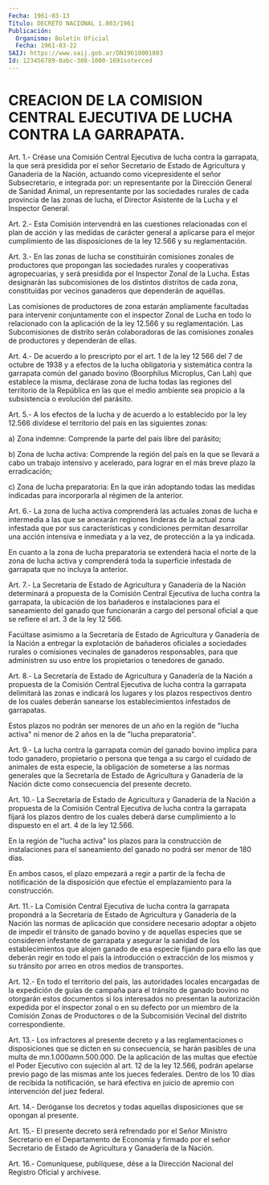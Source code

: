 ```yaml
---
Fecha: 1961-03-13
Título: DECRETO NACIONAL 1.803/1961
Publicación:
  Organismo: Boletín Oficial
  Fecha: 1961-03-22
SAIJ: https://www.saij.gob.ar/DN19610001803
Id: 123456789-0abc-308-1000-1691soterced
---
```

# CREACION DE LA COMISION CENTRAL EJECUTIVA DE LUCHA CONTRA LA GARRAPATA.

<a id="1"></a>
Art. 1.- Créase una Comisión Central Ejecutiva de lucha contra la garrapata,  la  que  será  presidida  por el señor Secretario de Estado  de  Agricultura  y  Ganadería de la Nación,  actuando  como vicepresidente  el  señor  Subsecretario,    e  integrada  por:  un representante  por  la  Dirección  General  de Sanidad  Animal,  un representante por las sociedades rurales de cada  provincia  de las zonas  de  lucha,  el Director Asistente de la Lucha y el Inspector General.

<a id="2"></a>
Art. 2.- Esta Comisión intervendrá en las cuestiones relacionadas  con  el  plan  de  acción  y  las medidas de carácter general a aplicarse para el mejor cumplimiento de las disposiciones de la ley 12.566 y su reglamentación.

<a id="3"></a>
Art.  3.-  En  las  zonas  de lucha se constituirán comisiones zonales  de  productores que propongan  las  sociedades  rurales  y cooperativas agropecuarias,  y  será  presidida  por  el  Inspector Zonal  de  la  Lucha.  Estas  designarán  las  subcomisiones de los distintos  distritos  de  cada  zona,  constituidas  por    vecinos ganaderos que dependerán de aquéllas.

Las    comisiones   de  productores  de  zona  estarán  ampliamente facultadas para intervenir  conjuntamente con el inspector Zonal de Lucha en todo lo relacionado  con  la aplicación de la ley 12.566 y su reglamentación. Las Subcomisiones de distrito serán colaboradoras  de  las  comisiones  zonales    de    productores  y dependerán de ellas.

<a id="4"></a>
Art. 4.- De acuerdo a lo prescripto por el art. 1 de la ley 12 566 del  7 de octubre de 1938 y a efectos de la lucha obligatoria y sistemática contra la garrapata común del ganado bovino (Boorphilus  Microplus,  Can Lah) que establece la misma, declárase zona de lucha todas las regiones  del territorio de la República en las  que  el  medio  ambiente  sea propicio  a  la  subsistencia  o evolución del parásito.

<a id="5"></a>
Art. 5.- A los efectos de la lucha y de acuerdo a lo establecido  por  la  ley 12.566 divídese el territorio del país en las siguientes zonas:

a) Zona indemne: Comprende  la  parte  del país libre del parásito;

b) Zona de lucha activa: Comprende la región  del país en la que se llevará a cabo un trabajo intensivo y acelerado,  para lograr en el más breve plazo la erradicación;

c) Zona de lucha preparatoria: En la que irán adoptando  todas  las medidas  indicadas  para  incorporarla  al  régimen de la anterior.

<a id="6"></a>
Art. 6.- La zona de lucha activa comprenderá las actuales zonas de lucha  e  intermedia  a las que se anexarán regiones linderas de la actual zona infestada que  por sus características y condiciones permitan desarrollar una acción  intensiva  e inmediata y a la vez, de protección a la ya indicada.

En  cuanto a la zona de lucha preparatoria se  extenderá  hacia  el norte  de  la zona de lucha activa y comprenderá toda la superficie infestada de garrapata que no incluya la anterior.

<a id="7"></a>
Art. 7.- La Secretaría de Estado de Agricultura y Ganadería de la Nación  determinará a propuesta de la Comisión Central Ejecutiva de lucha contra  la  garrapata,  la  ubicación  de  los bañaderos e instalaciones  para  el  saneamiento  del ganado que funcionarán  a cargo del personal oficial a que se refiere  el art. 3 de la ley 12 566.

Facúltase  asimismo  a  la  Secretaría de Estado de  Agricultura  y Ganadería  de  la Nación a entregar  la  explotación  de  bañaderos oficiales a sociedades  rurales o comisiones vecinales de ganaderos responsables, para que administren  su uso entre los propietarios o tenedores de ganado.

<a id="8"></a>
Art. 8.- La Secretaría de Estado de Agricultura y Ganadería de la Nación  a  propuesta  de  la Comisión Central Ejecutiva de lucha contra la garrapata delimitará  las  zonas e indicará los lugares y los plazos respectivos dentro de los cuales  deberán  sanearse  los establecimientos infestados de garrapatas.

Estos  plazos  no  podrán  ser  menores  de  un año en la región de "lucha  activa"  ni menor de 2 años en la de "lucha  preparatoria".

<a id="9"></a>
Art.  9.- La lucha contra la garrapata común del ganado bovino implica para  todo  ganadero,  propietario o persona que tenga a su cargo el cuidado de animales de  esta  especie,  la  obligación  de someterse  a  las  normas  generales que la Secretaría de Estado de Agricultura y Ganadería de la  Nación  dicte  como consecuencia del presente decreto.

<a id="10"></a>
Art. 10.- La Secretaría de Estado de Agricultura y Ganadería de la Nación  a  propuesta  de  la Comisión Central Ejecutiva de lucha contra la garrapata fijará los  plazos  dentro de los cuales deberá darse cumplimiento a lo dispuesto en el art.  4  de  la ley 12.566.

En  la región de "lucha activa" los plazos para la construcción  de instalaciones  para el saneamiento del ganado no podrá ser menor de 180 días.

En ambos casos,  el  plazo empezará a regir a partir de la fecha de notificación de la disposición  que  efectúe  el emplazamiento para la construcción.

<a id="11"></a>
Art.  11.-  La  Comisión  Central Ejecutiva de lucha contra la garrapata propondrá a la Secretaría  de  Estado  de  Agricultura  y Ganadería  de  la  Nación  las  normas  de aplicación que considere necesario adoptar a objeto de impedir el  tránsito de ganado bovino y de aquellas especies que se consideren infestante  de garrapata y asegurar  la sanidad de los establecimientos que alojen  ganado  de esa especie  fijando  para  ello  las  que deberán regir en todo el país la introducción o extracción de los  mismos  y su tránsito por arreo en otros medios de transportes.

<a id="12"></a>
Art.  12.-  En  todo  el  territorio del país, las autoridades locales encargadas de la expedición  de  guías  de  campaña para el tránsito  de  ganado  bovino no otorgarán estos documentos  si  los interesados no presentan  la autorización expedida por el inspector zonal  o en su defecto por un  miembro  de  la  Comisión  Zonas  de Productores o de la Subcomisión Vecinal del distrito correspondiente.

<a id="13"></a>
Art.  13.-  Los  infractores  al  presente  decreto  y  a  las reglamentaciones  o disposiciones que se dicten en su consecuencia, se harán pasibles de  una  multa  de m$n.1.000 a m$n.500.000. De la aplicación  de  las  multas  que efectúe  el  Poder  Ejecutivo  con sujeción al art. 12 de la ley  12.566,  podrán apelarse previo pago de las mismas ante los jueces federales.  Dentro  de los 10 días de recibida  la  notificación, se hará efectiva en juicio  de  apremio con intervención del juez federal.

<a id="14"></a>
Art. 14.- Deróganse los decretos y todas aquellas disposiciones que se opongan al presente.

<a id="15"></a>
Art.  15.-  El  presente  decreto será refrendado por el Señor Ministro Secretario en el Departamento  de  Economía  y firmado por el  señor  Secretario  de Estado de Agricultura y Ganadería  de  la Nación.

<a id="16"></a>
Art. 16.- Comuníquese, publíquese, dése a la Dirección Nacional del Registro Oficial y archívese.